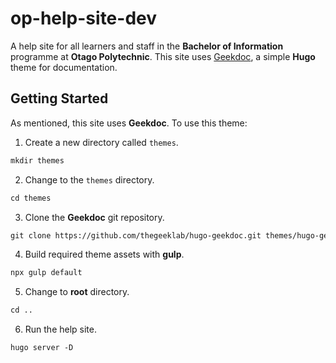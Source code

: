 # op-help-site-dev

A help site for all learners and staff in the **Bachelor of Information** programme at **Otago Polytechnic**. This site uses [Geekdoc](https://github.com/thegeeklab/hugo-geekdoc), a simple **Hugo** theme for documentation.

## Getting Started

As mentioned, this site uses **Geekdoc**. To use this theme:

1. Create a new directory called `themes`.

```md
mkdir themes 
```

2. Change to the `themes` directory.

```md
cd themes
```

3. Clone the **Geekdoc** git repository.

```md
git clone https://github.com/thegeeklab/hugo-geekdoc.git themes/hugo-geekdoc
```

4. Build required theme assets with **gulp**.

```md
npx gulp default
```

5. Change to **root** directory.

```md
cd ..
```

6. Run the help site.

```md 
hugo server -D      
```    
